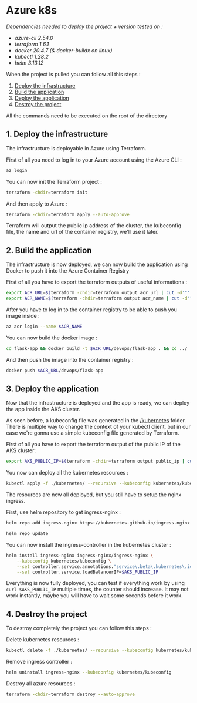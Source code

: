 # Azure k8s

*Dependencies needed to deploy the project + version tested on :*
- *azure-cli 2.54.0*
- *terraform 1.6.1*
- *docker 20.4.7 (& docker-buildx on linux)*
- *kubectl 1.28.2*
- *helm 3.13.12*

When the project is pulled you can follow all this steps :
1. [Deploy the infrastructure](#1-deploy-the-infrastructure)
2. [Build the application](#2-build-the-application)
3. [Deploy the application](#3-deploy-the-application)
4. [Destroy the project](#4-destroy-the-project)

All the commands need to be executed on the root of the directory

<a name="1-deploy-the-infrastructure"></a>
## 1. Deploy the infrastructure

The infrastructure is deployable in Azure using Terraform.

First of all you need to log in to your Azure account using the Azure CLI :
```bash
az login
```

You can now init the Terraform project :
```bash
terraform -chdir=terraform init 
```

And then apply to Azure :
```bash
terraform -chdir=terraform apply --auto-approve
```

Terraform will output the public ip address of the cluster, the kubeconfig file, the name and url of the container registry, we'll use it later.

<a name="2-build-the-application"></a>
## 2. Build the application

The infrastructure is now deployed, we can now build the application using Docker to push it into the Azure Container Registry

First of all you have to export the terraform outputs of useful informations :
```bash
export ACR_URL=$(terraform -chdir=terraform output acr_url | cut -d'"' -f 2)
export ACR_NAME=$(terraform -chdir=terraform output acr_name | cut -d'"' -f 2)
```

After you have to log in to the container registry to be able to push you image inside :
```bash
az acr login --name $ACR_NAME
```

You can now build the docker image :
```bash
cd flask-app && docker build -t $ACR_URL/devops/flask-app . && cd ../
```

And then push the image into the container registry :
```bash
docker push $ACR_URL/devops/flask-app
```

<a name="3-deploy-the-application"></a>
## 3. Deploy the application

Now that the infrastructure is deployed and the app is ready, we can deploy the app inside the AKS cluster.

As seen before, a kubeconfig file was generated in the [/kubernetes](./kubernetes/kubeconfig) folder. 
There is multiple way to change the context of your kubectl client, but in our case we're gonna use a simple kubeconfig file generated by Terraform.

First of all you have to export the terraform output of the public IP of the AKS cluster:
```bash
export AKS_PUBLIC_IP=$(terraform -chdir=terraform output public_ip | cut -d'"' -f 2)
```

You now can deploy all the kubernetes resources :
```bash
kubectl apply -f ./kubernetes/ --recursive --kubeconfig kubernetes/kubeconfig
```

The resources are now all deployed, but you still have to setup the nginx ingress.

First, use helm repository to get ingress-nginx :

```bash
helm repo add ingress-nginx https://kubernetes.github.io/ingress-nginx

helm repo update
```

You can now install the ingress-controller in the kubernetes cluster :
```bash
helm install ingress-nginx ingress-nginx/ingress-nginx \
    --kubeconfig kubernetes/kubeconfig \
    --set controller.service.annotations."service\.beta\.kubernetes\.io/azure-load-balancer-health-probe-request-path"=/healthz \
    --set controller.service.loadBalancerIP=$AKS_PUBLIC_IP
```

Everything is now fully deployed, you can test if everything work by using `curl $AKS_PUBLIC_IP` multiple times, the counter should increase.
It may not work instantly, maybe you will have to wait some seconds before it work.

<a name="4-destroy-the-project"></a>
## 4. Destroy the project

To destroy completely the project you can follow this steps :

Delete kubernetes resources :
```bash
kubectl delete -f ./kubernetes/ --recursive --kubeconfig kubernetes/kubeconfig
```

Remove ingress controller :
```bash
helm uninstall ingress-nginx --kubeconfig kubernetes/kubeconfig
```

Destroy all azure resources :
```bash
terraform -chdir=terraform destroy --auto-approve
```
